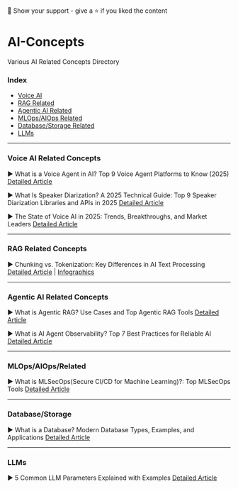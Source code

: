 🤝 Show your support - give a ⭐️ if you liked the content

# AI-Concepts
Various AI Related Concepts Directory


### Index 

* [Voice AI](https://github.com/Marktechpost/AI-Concepts?tab=readme-ov-file#voice-ai-related-concepts)
* [RAG Related](https://github.com/Marktechpost/AI-Concepts/blob/main/README.md#rag-related-concepts)
* [Agentic AI Related](https://github.com/Marktechpost/AI-Concepts?tab=readme-ov-file#agentic-ai-related-concepts)
* [MLOps/AIOps Related](https://github.com/Marktechpost/AI-Concepts/tree/main?tab=readme-ov-file#mlopsaiopsrelaated)
* [Database/Storage Related](https://github.com/Marktechpost/AI-Concepts?tab=readme-ov-file#databasestorage)
* [LLMs](https://github.com/Marktechpost/AI-Concepts/blob/main/README.md#llms)


---
  

### Voice AI Related Concepts

▶ What is a Voice Agent in AI? Top 9 Voice Agent Platforms to Know (2025) [Detailed Article](https://www.marktechpost.com/2025/08/23/what-is-a-voice-agent-in-ai-top-9-voice-agent-platforms-to-know-2025/) 

▶ What Is Speaker Diarization? A 2025 Technical Guide: Top 9 Speaker Diarization Libraries and APIs in 2025 [Detailed Article](https://www.marktechpost.com/2025/08/21/what-is-speaker-diarization-a-2025-technical-guide-top-9-speaker-diarization-libraries-and-apis-in-2025/) 

▶ The State of Voice AI in 2025: Trends, Breakthroughs, and Market Leaders [Detailed Article](https://www.marktechpost.com/2025/08/29/the-state-of-voice-ai-in-2025-trends-breakthroughs-and-market-leaders/) 

----

### RAG Related Concepts

▶ Chunking vs. Tokenization: Key Differences in AI Text Processing [Detailed Article](https://www.marktechpost.com/2025/08/30/chunking-vs-tokenization-key-differences-in-ai-text-processing/) |   [Infographics](https://www.marktechpost.com/wp-content/uploads/2025/08/500x700-infographics-1.png)

----

### Agentic AI Related Concepts

▶ What is Agentic RAG? Use Cases and Top Agentic RAG Tools [Detailed Article](https://www.marktechpost.com/2025/08/27/what-is-agentic-rag-use-cases-and-top-agentic-rag-tools-2025/) 

▶ What is AI Agent Observability? Top 7 Best Practices for Reliable AI [Detailed Article](https://www.marktechpost.com/2025/08/31/what-is-ai-agent-observability-top-7-best-practices-for-reliable-ai/) 

----

### MLOps/AIOps/Related

▶ What is MLSecOps(Secure CI/CD for Machine Learning)?: Top MLSecOps Tools [Detailed Article](https://www.marktechpost.com/2025/08/26/what-is-mlsecopssecure-ci-cd-for-machine-learning-top-mlsecops-tools-2025/)

----

### Database/Storage

▶ What is a Database? Modern Database Types, Examples, and Applications [Detailed Article](https://www.marktechpost.com/2025/08/24/what-is-a-database-modern-database-types-examples-and-applications-2025/)

----

### LLMs

▶ 5 Common LLM Parameters Explained with Examples [Detailed Article](https://www.marktechpost.com/2025/10/26/5-common-llm-parameters-explained-with-examples/)

